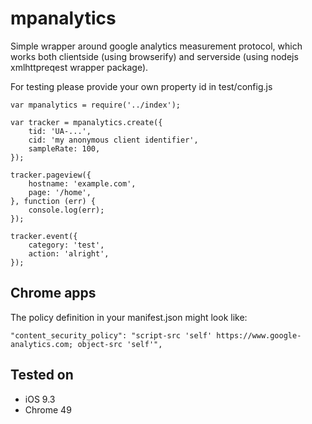 mpanalytics
===========

Simple wrapper around google analytics measurement protocol, which works both
clientside (using browserify) and serverside (using nodejs xmlhttpreqest
wrapper package).

For testing please provide your own property id in test/config.js

```
var mpanalytics = require('../index');

var tracker = mpanalytics.create({
	tid: 'UA-...',
	cid: 'my anonymous client identifier',
	sampleRate: 100,
});

tracker.pageview({
	hostname: 'example.com',
	page: '/home',
}, function (err) {
	console.log(err);
});

tracker.event({
	category: 'test',
	action: 'alright',
});

```


Chrome apps
-----------

The policy definition in your manifest.json might look like:

```
"content_security_policy": "script-src 'self' https://www.google-analytics.com; object-src 'self'",
```



Tested on
---------

- iOS 9.3
- Chrome 49
